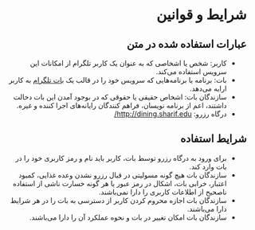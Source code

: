<div dir="rtl">

# شرایط و قوانین
## عبارات استفاده شده در متن
- کاربر: شخص یا اشخاصی که به عنوان یک کاربر تلگرام از امکانات این سرویس استفاده می‌کند.
- بات: برنامه یا برنامه‌هایی که سرویس خود را در قالب یک [بات تلگرام](https://core.telegram.org/bots) به کاربر ارایه می‌دهد.
- سازندگان بات: اشخاص حقیقی یا حقوقی که در بوجود آمدن این بات دخالت داشتند، اعم از برنامه نویسان، فراهم کنندگان رایانه‌های اجرا کننده و غیره.
- درگاه رزرو: http://dining.sharif.edu/
## شرایط استفاده
- برای ورود به درگاه رزرو توسط بات، کاربر باید نام و رمز کاربری خود را در بات وارد کند.
- سازندگان بات هیچ گونه مسولیتی در قبال رزرو نشدن وعده غذایی، کمبود اعتبار، خرابی بات، اشکال در رمز عبور یا هر گونه خسارت ناشی از استفاده ناصحیح از اطلاعات کاربری را دارا نمی‌باشند.
- سازندگان بات اجازه محروم کردن کاربر از دسترسی به بات را در هر شرایط دارا می‌باشند.
- سازندگان بات امکان تغییر در بات و نحوه عملکرد آن را دارا می‌باشند.
</div>